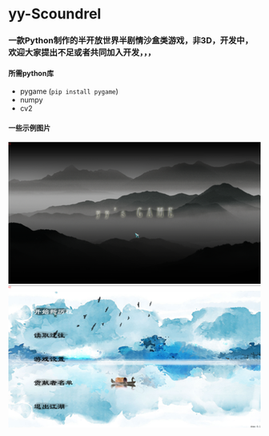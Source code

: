 # yy-Scoundrel
### 一款Python制作的半开放世界半剧情沙盒类游戏，非3D，开发中，欢迎大家提出不足或者共同加入开发，，，
#### 所需python库
* pygame (`pip install pygame`)
* numpy
* cv2
#### 一些示例图片
![图片1](https://github.com/3493620082/yy-Scoundrel/blob/main/Example%20image/%E5%9B%BE%E7%89%871.png)
![图片2](https://github.com/3493620082/yy-Scoundrel/blob/main/Example%20image/%E5%9B%BE%E7%89%872.png)

